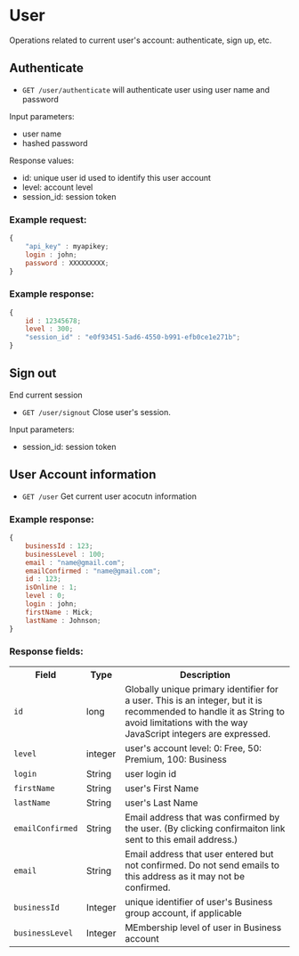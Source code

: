 # User

Operations related to current user's account: authenticate, sign up, etc.

## Authenticate


* `GET /user/authenticate` will authenticate user using user name and password

Input parameters:
* user name
* hashed password

Response values:

* id: unique user id used to identify this user account
* level: account level
* session_id: session token

### Example request:

```js
{
    "api_key" : myapikey;
    login : john;
    password : XXXXXXXXX;
}
```

### Example response:

```js
{
    id : 12345678;
    level : 300;
    "session_id" : "e0f93451-5ad6-4550-b991-efb0ce1e271b";
}
```


## Sign out

End current session

* `GET /user/signout` Close user's session.

Input parameters:
* session_id: session token


## User Account information

* `GET /user`  Get current user acocutn information

### Example response:

```js
{
    businessId : 123;
    businessLevel : 100;
	email : "name@gmail.com";
	emailConfirmed : "name@gmail.com";
	id : 123;
	isOnline : 1;
	level : 0;
	login : john;
	firstName : Mick;
	lastName : Johnson;
}
```

### Response fields:

<table>
    <tr>
        <th>Field</th>
        <th>Type</th>
        <th>Description</th>
    </tr>
    <tr>
        <td><code>id</code></td>
        <td>long</td>
        <td>Globally unique primary identifier for a user. This is an integer, but it is recommended to handle it as String to avoid limitations with the way JavaScript integers are expressed.</td>
    </tr>
    <tr>
        <td><code>level</code></td>
        <td>integer</td>
        <td>user's account level: 0: Free, 50: Premium, 100: Business</td>
    </tr>
    <tr>
        <td><code>login</code></td>
        <td>String</td>
        <td>user login id</td>
    </tr>
    <tr>
        <td><code>firstName</code></td>
        <td>String</td>
        <td>user's First Name</td>
    </tr>
    <tr>
        <td><code>lastName</code></td>
        <td>String</td>
        <td>user's Last Name</td>
    </tr>
    <tr>
        <td><code>emailConfirmed</code></td>
        <td>String</td>
        <td>Email address that was confirmed by the user. (By clicking confirmaiton link sent to this email address.)</td>
    </tr>
    <tr>
        <td><code>email</code></td>
        <td>String</td>
        <td>Email address that user entered but not confirmed. Do not send emails to this address as it may not be confirmed.</td>
    </tr>
    <tr>
        <td><code>businessId</code></td>
        <td>Integer</td>
        <td>unique identifier of user's Business group account, if applicable </td>
    </tr>
    <tr>
        <td><code>businessLevel</code></td>
        <td>Integer</td>
        <td>MEmbership level of user in Business account</td>
    </tr>
</table>
